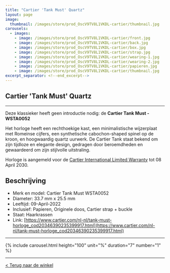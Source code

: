 ```yaml
---
title: "Cartier 'Tank Must' Quartz"
layout: page
image: 
  thumbnail: /images/store/prod_OscV9TV8L1VKDL-cartier/thumbnail.jpg
carousels:
  - images: 
    - image: /images/store/prod_OscV9TV8L1VKDL-cartier/front.jpg
    - image: /images/store/prod_OscV9TV8L1VKDL-cartier/back.jpg
    - image: /images/store/prod_OscV9TV8L1VKDL-cartier/box.jpg
    - image: /images/store/prod_OscV9TV8L1VKDL-cartier/strap.jpg
    - image: /images/store/prod_OscV9TV8L1VKDL-cartier/wearing-1.jpg
    - image: /images/store/prod_OscV9TV8L1VKDL-cartier/wearing-2.jpg
    - image: /images/store/prod_OscV9TV8L1VKDL-cartier/papieren.jpg
    - image: /images/store/prod_OscV9TV8L1VKDL-cartier/thumbnail.jpg
excerpt_separator: <!--end_excerpt-->
---
```


##  Cartier 'Tank Must' Quartz

<!--end_excerpt-->

***

Deze klassieker heeft geen introductie nodig: de **Cartier Tank Must - WSTA0052**

Het horloge heeft een rechthoekige kast, een minimalistische wijzerplaat met Romeinse cijfers, een synthetische cabochon-shaped spinel op de kroon, en hoogwaardig quartz uurwerk. De Cartier Tank staat bekend om zijn tijdloze en elegante design, gedragen door beroemdheden en gewaardeerd om zijn stijlvolle uitstraling.

Horloge is aangemeld voor de [Cartier International Limited Warranty](https://www.cartier.com/en-nl/services/request-service/care-adjust-repair/watches-warranty) tot 08 April 2030.

## Beschrijving
* Merk en model: Cartier Tank Must WSTA0052
* Diameter: 33.7 mm x 25.5 mm
* Leeftijd: 09-April-2022
* Inclusief: Papieren, Originele doos, Cartier strap + buckle
* Staat: Haarkrassen
* Link: [https://www.cartier.com/nl-nl/tank-must-horloge_cod20346390235399917.html](https://www.cartier.com/nl-nl/tank-must-horloge_cod20346390235399917.html)

***

{% include carousel.html height="100" unit="%" duration="7" number="1" %}


***

[< Terug naar de winkel](/winkel)


